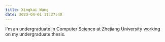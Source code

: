 ```yaml
---
title: Xingkai Wang
date: 2023-04-01 11:27:40
---
```


I'm an undergraduate in Computer Science at Zhejiang University working on my undergraduate thesis. 